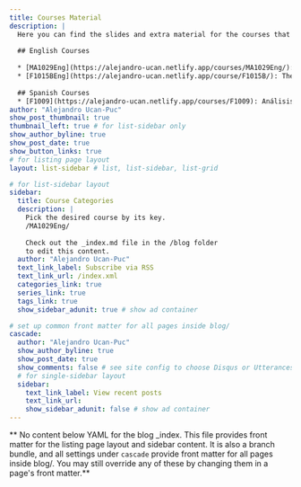 ```yaml
---
title: Courses Material
description: |
  Here you can find the slides and extra material for the courses that I've been giving here at Tec de Monterrey Campus Monterrey.
  
  ## English Courses
  
  * [MA1029Eng](https://alejandro-ucan.netlify.app/courses/MA1029Eng/): Intermediate Mathematical Modeling.
  * [F1015BEng](https://alejandro-ucan.netlify.app/course/F1015B/): Thermodynamics Modeling in Engineering.
  
  ## Spanish Courses
  * [F1009](https://alejandro-ucan.netlify.app/courses/F1009): Análisis de Métodos Matemáticos para la Física.
author: "Alejandro Ucan-Puc"
show_post_thumbnail: true
thumbnail_left: true # for list-sidebar only
show_author_byline: true
show_post_date: true
show_button_links: true
# for listing page layout
layout: list-sidebar # list, list-sidebar, list-grid

# for list-sidebar layout
sidebar: 
  title: Course Categories
  description: |
    Pick the desired course by its key.
    /MA1029Eng/
    
    Check out the _index.md file in the /blog folder 
    to edit this content. 
  author: "Alejandro Ucan-Puc"
  text_link_label: Subscribe via RSS
  text_link_url: /index.xml
  categories_link: true
  series_link: true
  tags_link: true
  show_sidebar_adunit: true # show ad container

# set up common front matter for all pages inside blog/
cascade:
  author: "Alejandro Ucan-Puc"
  show_author_byline: true
  show_post_date: true
  show_comments: false # see site config to choose Disqus or Utterances
  # for single-sidebar layout
  sidebar:
    text_link_label: View recent posts
    text_link_url: 
    show_sidebar_adunit: false # show ad container
---
```


** No content below YAML for the blog _index. This file provides front matter for the listing page layout and sidebar content. It is also a branch bundle, and all settings under `cascade` provide front matter for all pages inside blog/. You may still override any of these by changing them in a page's front matter.**
